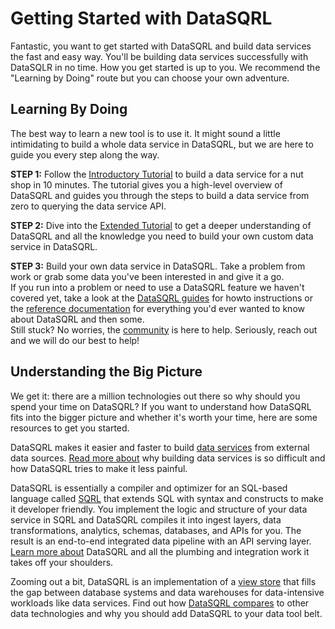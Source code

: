 # Getting Started with DataSQRL

Fantastic, you want to get started with DataSQRL and build data services the fast and easy way. You'll be building data services successfully with DataSQLR in no time. How you get started is up to you. We recommend the "Learning by Doing" route but you can choose your own adventure.

## Learning By Doing

The best way to learn a new tool is to use it. It might sound a little intimidating to build a whole data service in DataSQRL, but we are here to guide you every step along the way.

**STEP 1:** Follow the [Introductory Tutorial](nutshop-tutorial) to build a data service for a nut shop in 10 minutes. The tutorial gives you a high-level overview of DataSQRL and guides you through the steps to build a data service from zero to querying the data service API.

**STEP 2:** Dive into the [Extended Tutorial](./intro/overview) to get a deeper understanding of DataSQRL and all the knowledge you need to build your own custom data service in DataSQRL.

**STEP 3:** Build your own data service in DataSQRL. Take a problem from work or grab some data you've been interested in and give it a go. <br />
If you run into a problem or need to use a DataSQRL feature we haven't covered yet, take a look at the [DataSQRL guides](/docs/guides/overview) for howto instructions or the [reference documentation](/docs/reference/overview) for everything you'd ever wanted to know about DataSQRL and then some. <br />
Still stuck? No worries, the [community](/community) is here to help. Seriously, reach out and we will do our best to help!

## Understanding the Big Picture

We get it: there are a million technologies out there so why should you spend your time on DataSQRL? If you want to understand how DataSQRL fits into the bigger picture and whether it's worth your time, here are some resources to get you started.

DataSQRL makes it easier and faster to build [data services](/docs/getting-started/concepts/data-service) from external data sources. [Read more about](why-datasqrl) why building data services is so difficult and how DataSQRL tries to make it less painful.

DataSQRL is essentially a compiler and optimizer for an SQL-based language called [SQRL](/docs/getting-started/concepts/sqrl) that extends SQL with syntax and constructs to make it developer friendly. You implement the logic and structure of your data service in SQRL and DataSQRL compiles it into ingest layers, data transformations, analytics, schemas, databases, and APIs for you. The result is an end-to-end integrated data pipeline with an API serving layer. [Learn more about](/docs/getting-started/concepts/datasqrl) DataSQRL and all the plumbing and integration work it takes off your shoulders.

Zooming out a bit, DataSQRL is an implementation of a [view store](/docs/getting-started/concepts/view-store) that fills the gap between database systems and data warehouses for data-intensive workloads like data services. Find out how [DataSQRL compares](./comparison/overview) to other data technologies and why you should add DataSQRL to your data tool belt. 




